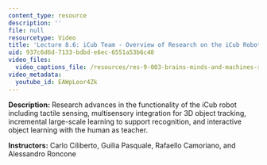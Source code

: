 ```yaml
---
content_type: resource
description: ''
file: null
resourcetype: Video
title: 'Lecture 8.6: iCub Team - Overview of Research on the iCub Robot'
uid: 937c6d6d-7133-bdbd-e6ec-6551a53b6c48
video_files:
  video_captions_file: /resources/res-9-003-brains-minds-and-machines-summer-course-summer-2015/unit-8.-robotics/lecture-8.6-icub-team-overview-of-research-on-the-icub-robot/EAWpLeor4Zk.vtt
video_metadata:
  youtube_id: EAWpLeor4Zk
---
```


**Description:** Research advances in the functionality of the iCub robot including tactile sensing, multisensory integration for 3D object tracking, incremental large-scale learning to support recognition, and interactive object learning with the human as teacher.

**Instructors:** Carlo Ciliberto, Guilia Pasquale, Rafaello Camoriano, and Alessandro Roncone
